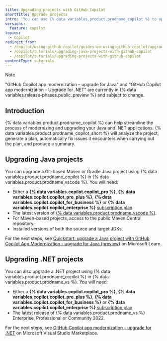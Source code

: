 ```yaml
---
title: Upgrading projects with GitHub Copilot
shortTitle: Upgrade projects
intro: 'You can use {% data variables.product.prodname_copilot %} to upgrade your Maven and Gradle Java applications and .NET applications.'
versions:
  feature: copilot
topics:
  - Copilot
redirect_from:
  - /copilot/using-github-copilot/guides-on-using-github-copilot/upgrading-java-projects-with-github-copilot
  - /copilot/tutorials/upgrading-java-projects-with-github-copilot
  - /copilot/tutorials/upgrading-projects-with-github-copilot
contentType: tutorials
---
```


> [!NOTE]
> "GitHub Copilot app modernization – upgrade for Java" and "GitHub Copilot app modernization – Upgrade for .NET" are currently in {% data variables.release-phases.public_preview %} and subject to change.

## Introduction

{% data variables.product.prodname_copilot %} can help streamline the process of modernizing and upgrading your Java and .NET applications. {% data variables.product.prodname_copilot_short %} will analyze the project, generate a plan, automatically fix issues it encounters when carrying out the plan, and produce a summary.

## Upgrading Java projects

You can upgrade a Git-based Maven or Gradle Java project using {% data variables.product.prodname_copilot %} in {% data variables.product.prodname_vscode %}. You will need:

* Either a **{% data variables.copilot.copilot_pro %}**, **{% data variables.copilot.copilot_pro_plus %}**, **{% data variables.copilot.copilot_for_business %}** or **{% data variables.copilot.copilot_enterprise %}** [subscription plan](/copilot/about-github-copilot/subscription-plans-for-github-copilot).
* The latest version of [{% data variables.product.prodname_vscode %}](https://code.visualstudio.com/).
* For Maven-based projects, access to the public Maven Central repository.
* Installed versions of both the source and target JDKs.

For the next steps, see [Quickstart: upgrade a Java project with GitHub Copilot App Modernization - upgrade for Java (preview)](https://learn.microsoft.com/en-gb/java/upgrade/quickstart-upgrade) on Microsoft Learn.

## Upgrading .NET projects

You can also upgrade a .NET project using {% data variables.product.prodname_copilot %} in {% data variables.product.prodname_vs %}. You will need:

* Either a **{% data variables.copilot.copilot_pro %}**, **{% data variables.copilot.copilot_pro_plus %}**, **{% data variables.copilot.copilot_for_business %}** or **{% data variables.copilot.copilot_enterprise %}** [subscription plan](/copilot/about-github-copilot/subscription-plans-for-github-copilot).
* The latest release of {% data variables.product.prodname_vs %} Enterprise, Professional or Community 2022.

For the next steps, see [GitHub Copilot app modernization - upgrade for .NET](https://marketplace.visualstudio.com/items?itemName=ms-dotnettools.GitHubCopilotUpgradeAgent) on Microsoft Visual Studio Marketplace.
